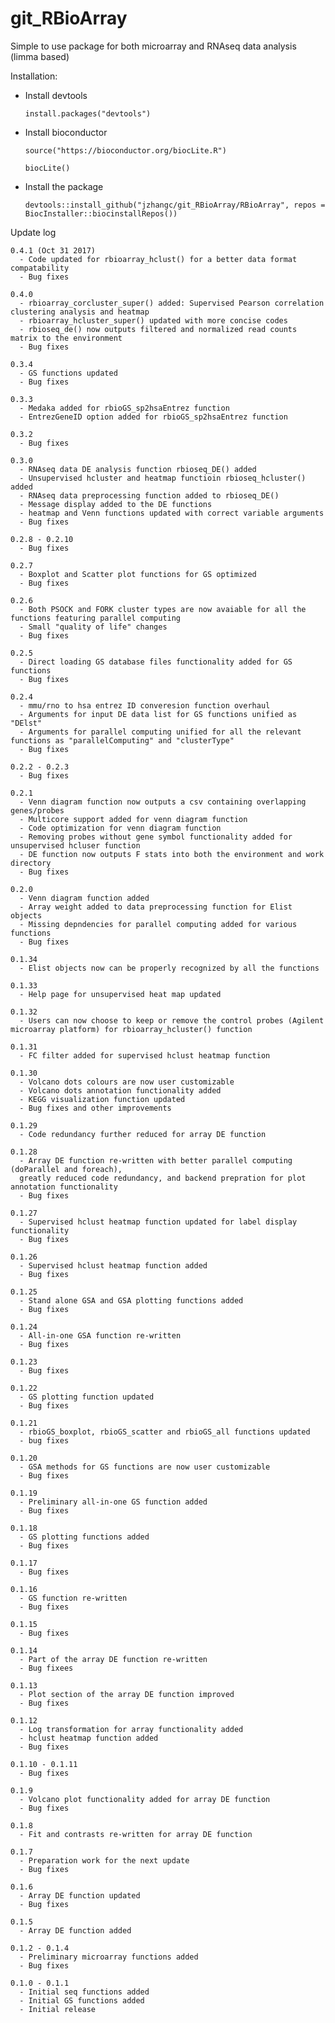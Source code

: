 # git_RBioArray
Simple to use package for both microarray and RNAseq data analysis (limma based)

Installation:

  - Install devtools
  
        install.packages("devtools")
    
  - Install bioconductor
  
        source("https://bioconductor.org/biocLite.R")
      
        biocLite()
    
  - Install the package
  
        devtools::install_github("jzhangc/git_RBioArray/RBioArray", repos = BiocInstaller::biocinstallRepos())   



Update log

    0.4.1 (Oct 31 2017)
      - Code updated for rbioarray_hclust() for a better data format compatability
      - Bug fixes

    0.4.0
      - rbioarray_corcluster_super() added: Supervised Pearson correlation clustering analysis and heatmap
      - rbioarray_hcluster_super() updated with more concise codes
      - rbioseq_de() now outputs filtered and normalized read counts matrix to the environment
      - Bug fixes

    0.3.4
      - GS functions updated
      - Bug fixes

    0.3.3
      - Medaka added for rbioGS_sp2hsaEntrez function
      - EntrezGeneID option added for rbioGS_sp2hsaEntrez function
    
    0.3.2
      - Bug fixes
    
    0.3.0
      - RNAseq data DE analysis function rbioseq_DE() added
      - Unsupervised hcluster and heatmap functioin rbioseq_hcluster() added
      - RNAseq data preprocessing function added to rbioseq_DE()
      - Message display added to the DE functions
      - heatmap and Venn functions updated with correct variable arguments
      - Bug fixes
   
    0.2.8 - 0.2.10 
      - Bug fixes

    0.2.7
      - Boxplot and Scatter plot functions for GS optimized
      - Bug fixes
    
    0.2.6
      - Both PSOCK and FORK cluster types are now avaiable for all the functions featuring parallel computing
      - Small "quality of life" changes
      - Bug fixes

    0.2.5
      - Direct loading GS database files functionality added for GS functions
      - Bug fixes
    
    0.2.4
      - mmu/rno to hsa entrez ID converesion function overhaul
      - Arguments for input DE data list for GS functions unified as "DElst"
      - Arguments for parallel computing unified for all the relevant functions as "parallelComputing" and "clusterType"
      - Bug fixes

    0.2.2 - 0.2.3 
      - Bug fixes

    0.2.1
      - Venn diagram function now outputs a csv containing overlapping genes/probes
      - Multicore support added for venn diagram function
      - Code optimization for venn diagram function
      - Removing probes without gene symbol functionality added for unsupervised hcluser function
      - DE function now outputs F stats into both the environment and work directory
      - Bug fixes
    
    0.2.0 
      - Venn diagram function added
      - Array weight added to data preprocessing function for Elist objects
      - Missing depndencies for parallel computing added for various functions
      - Bug fixes
    
    0.1.34 
      - Elist objects now can be properly recognized by all the functions

    0.1.33
      - Help page for unsupervised heat map updated

    0.1.32
      - Users can now choose to keep or remove the control probes (Agilent microarray platform) for rbioarray_hcluster() function
    
    0.1.31
      - FC filter added for supervised hclust heatmap function

    0.1.30
      - Volcano dots colours are now user customizable
      - Volcano dots annotation functionality added
      - KEGG visualization function updated
      - Bug fixes and other improvements
      
    0.1.29
      - Code redundancy further reduced for array DE function

    0.1.28
      - Array DE function re-written with better parallel computing (doParallel and foreach), 
      greatly reduced code redundancy, and backend prepration for plot annotation functionality
      - Bug fixes
      
    0.1.27
      - Supervised hclust heatmap function updated for label display functionality
      - Bug fixes
      
    0.1.26
      - Supervised hclust heatmap function added
      - Bug fixes
      
    0.1.25
      - Stand alone GSA and GSA plotting functions added
      - Bug fixes
      
    0.1.24
      - All-in-one GSA function re-written
      - Bug fixes
      
    0.1.23
      - Bug fixes
      
    0.1.22
      - GS plotting function updated
      - Bug fixes
      
    0.1.21
      - rbioGS_boxplot, rbioGS_scatter and rbioGS_all functions updated
      - bug fixes
      
    0.1.20
      - GSA methods for GS functions are now user customizable
      - Bug fixes
      
    0.1.19
      - Preliminary all-in-one GS function added
      - Bug fixes
      
    0.1.18
      - GS plotting functions added
      - Bug fixes
      
    0.1.17
      - Bug fixes
      
    0.1.16
      - GS function re-written
      - Bug fixes
      
    0.1.15
      - Bug fixes
      
    0.1.14
      - Part of the array DE function re-written
      - Bug fixees
      
    0.1.13
      - Plot section of the array DE function improved
      - Bug fixes
      
    0.1.12
      - Log transformation for array functionality added
      - hclust heatmap function added
      - Bug fixes
      
    0.1.10 - 0.1.11
      - Bug fixes
      
    0.1.9
      - Volcano plot functionality added for array DE function
      - Bug fixes
      
    0.1.8
      - Fit and contrasts re-written for array DE function
      
    0.1.7
      - Preparation work for the next update
      - Bug fixes
      
    0.1.6
      - Array DE function updated
      - Bug fixes
      
    0.1.5
      - Array DE function added
    
    0.1.2 - 0.1.4
      - Preliminary microarray functions added
      - Bug fixes
      
    0.1.0 - 0.1.1
      - Initial seq functions added
      - Initial GS functions added
      - Initial release
    
